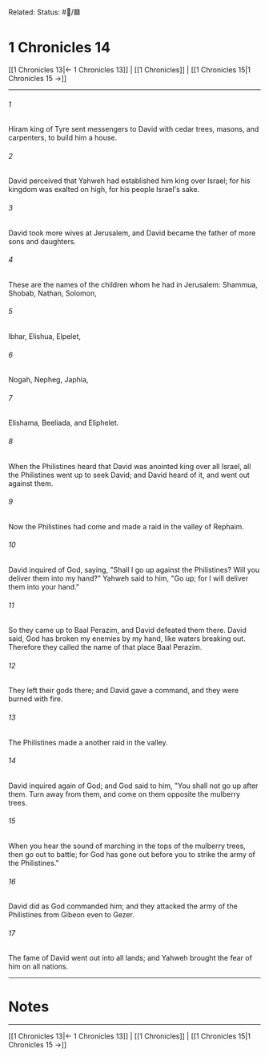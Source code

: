 Related:
Status: #📖/🟥
# 1 Chronicles 14

[[1 Chronicles 13|← 1 Chronicles 13]] | [[1 Chronicles]] | [[1 Chronicles 15|1 Chronicles 15 →]]
***



###### 1 
Hiram king of Tyre sent messengers to David with cedar trees, masons, and carpenters, to build him a house. 

###### 2 
David perceived that Yahweh had established him king over Israel; for his kingdom was exalted on high, for his people Israel's sake. 

###### 3 
David took more wives at Jerusalem, and David became the father of more sons and daughters. 

###### 4 
These are the names of the children whom he had in Jerusalem: Shammua, Shobab, Nathan, Solomon, 

###### 5 
Ibhar, Elishua, Elpelet, 

###### 6 
Nogah, Nepheg, Japhia, 

###### 7 
Elishama, Beeliada, and Eliphelet. 

###### 8 
When the Philistines heard that David was anointed king over all Israel, all the Philistines went up to seek David; and David heard of it, and went out against them. 

###### 9 
Now the Philistines had come and made a raid in the valley of Rephaim. 

###### 10 
David inquired of God, saying, "Shall I go up against the Philistines? Will you deliver them into my hand?" Yahweh said to him, "Go up; for I will deliver them into your hand." 

###### 11 
So they came up to Baal Perazim, and David defeated them there. David said, God has broken my enemies by my hand, like waters breaking out. Therefore they called the name of that place Baal Perazim. 

###### 12 
They left their gods there; and David gave a command, and they were burned with fire. 

###### 13 
The Philistines made a another raid in the valley. 

###### 14 
David inquired again of God; and God said to him, "You shall not go up after them. Turn away from them, and come on them opposite the mulberry trees. 

###### 15 
When you hear the sound of marching in the tops of the mulberry trees, then go out to battle; for God has gone out before you to strike the army of the Philistines." 

###### 16 
David did as God commanded him; and they attacked the army of the Philistines from Gibeon even to Gezer. 

###### 17 
The fame of David went out into all lands; and Yahweh brought the fear of him on all nations.

---
# Notes


***
[[1 Chronicles 13|← 1 Chronicles 13]] | [[1 Chronicles]] | [[1 Chronicles 15|1 Chronicles 15 →]]
